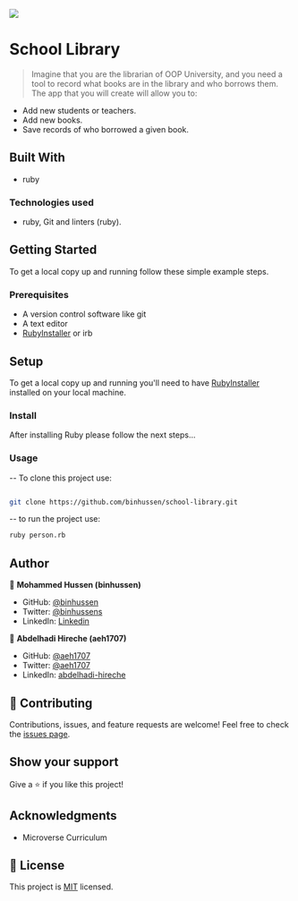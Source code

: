 ![](https://img.shields.io/badge/Microverse-blueviolet)

# School Library

>Imagine that you are the librarian of OOP University, and you need a tool to record what books are in the library and who borrows them. The app that you will create will allow you to:

- Add new students or teachers.
- Add new books.
- Save records of who borrowed a given book.

## Built With
- ruby


### Technologies used
- ruby, Git and  linters (ruby).


## Getting Started
To get a local copy up and running follow these simple example steps.


### Prerequisites
- A version control software like git
- A text editor
- [RubyInstaller](https://rubyinstaller.org/) or irb


## Setup

To get a local copy up and running you'll need to have [RubyInstaller](https://rubyinstaller.org/) installed on your local machine.


### Install

After installing Ruby please follow the next steps...



### Usage

-- To clone this project use:
```bash

git clone https://github.com/binhussen/school-library.git

```
-- to run the project use:
```bash
ruby person.rb
```

## Author

👤 **Mohammed Hussen (binhussen)**

- GitHub: [@binhussen](https://github.com/binhussen)
- Twitter: [@binhussens](https://twitter.com/binhussens)
- LinkedIn: [Linkedin](https://www.linkedin.com/in/binhussen/)

👤 **Abdelhadi Hireche (aeh1707)**

- GitHub: [@aeh1707](https://github.com/aeh1707)
- Twitter: [@aeh1707](https://twitter.com/aeh1707)
- LinkedIn: [abdelhadi-hireche](https://www.linkedin.com/in/abdelhadi-hireche/)

## 🤝 Contributing
Contributions, issues, and feature requests are welcome!
Feel free to check the [issues page](../../issues/).

## Show your support
Give a ⭐️ if you like this project!

## Acknowledgments

- Microverse Curriculum

## 📝 License



This project is [MIT](./MIT.md) licensed.

